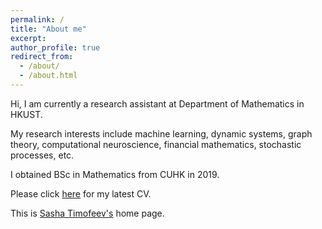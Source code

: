 ```yaml
---
permalink: /
title: "About me"
excerpt:
author_profile: true
redirect_from: 
  - /about/
  - /about.html
---
```


Hi, I am currently a research assistant at Department of Mathematics in HKUST.

My research interests include machine learning, dynamic systems, graph theory, computational neuroscience, financial mathematics, stochastic processes, etc.

I obtained BSc in Mathematics from CUHK in 2019.

Please click [here](https://huangkaiyikatherine.github.io/home/files/CV.pdf) for my latest CV.

This is [Sasha Timofeev's](https://rs42.bitbucket.io) home page.
